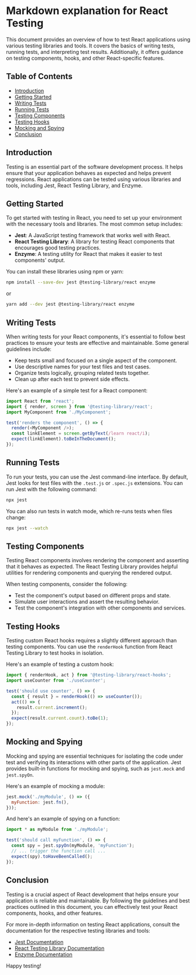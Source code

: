 # Markdown explanation for React Testing

This document provides an overview of how to test React applications using various testing libraries and tools. It covers the basics of writing tests, running tests, and interpreting test results. Additionally, it offers guidance on testing components, hooks, and other React-specific features.

## Table of Contents

- [Introduction](#introduction)
- [Getting Started](#getting-started)
- [Writing Tests](#writing-tests)
- [Running Tests](#running-tests)
- [Testing Components](#testing-components)
- [Testing Hooks](#testing-hooks)
- [Mocking and Spying](#mocking-and-spying)
- [Conclusion](#conclusion)

## Introduction

Testing is an essential part of the software development process. It helps ensure that your application behaves as expected and helps prevent regressions. React applications can be tested using various libraries and tools, including Jest, React Testing Library, and Enzyme.

## Getting Started

To get started with testing in React, you need to set up your environment with the necessary tools and libraries. The most common setup includes:

- **Jest**: A JavaScript testing framework that works well with React.
- **React Testing Library**: A library for testing React components that encourages good testing practices.
- **Enzyme**: A testing utility for React that makes it easier to test components' output.

You can install these libraries using npm or yarn:

```bash
npm install --save-dev jest @testing-library/react enzyme
```

or

```bash
yarn add --dev jest @testing-library/react enzyme
```

## Writing Tests

When writing tests for your React components, it's essential to follow best practices to ensure your tests are effective and maintainable. Some general guidelines include:

- Keep tests small and focused on a single aspect of the component.
- Use descriptive names for your test files and test cases.
- Organize tests logically, grouping related tests together.
- Clean up after each test to prevent side effects.

Here's an example of a simple test for a React component:

```javascript
import React from 'react';
import { render, screen } from '@testing-library/react';
import MyComponent from './MyComponent';

test('renders the component', () => {
  render(<MyComponent />);
  const linkElement = screen.getByText(/learn react/i);
  expect(linkElement).toBeInTheDocument();
});
```

## Running Tests

To run your tests, you can use the Jest command-line interface. By default, Jest looks for test files with the `.test.js` or `.spec.js` extensions. You can run Jest with the following command:

```bash
npx jest
```

You can also run tests in watch mode, which re-runs tests when files change:

```bash
npx jest --watch
```

## Testing Components

Testing React components involves rendering the component and asserting that it behaves as expected. The React Testing Library provides helpful utilities for rendering components and querying the rendered output.

When testing components, consider the following:

- Test the component's output based on different props and state.
- Simulate user interactions and assert the resulting behavior.
- Test the component's integration with other components and services.

## Testing Hooks

Testing custom React hooks requires a slightly different approach than testing components. You can use the `renderHook` function from React Testing Library to test hooks in isolation.

Here's an example of testing a custom hook:

```javascript
import { renderHook, act } from '@testing-library/react-hooks';
import useCounter from './useCounter';

test('should use counter', () => {
  const { result } = renderHook(() => useCounter());
  act(() => {
    result.current.increment();
  });
  expect(result.current.count).toBe(1);
});
```

## Mocking and Spying

Mocking and spying are essential techniques for isolating the code under test and verifying its interactions with other parts of the application. Jest provides built-in functions for mocking and spying, such as `jest.mock` and `jest.spyOn`.

Here's an example of mocking a module:

```javascript
jest.mock('./myModule', () => ({
  myFunction: jest.fn(),
}));
```

And here's an example of spying on a function:

```javascript
import * as myModule from './myModule';

test('should call myFunction', () => {
  const spy = jest.spyOn(myModule, 'myFunction');
  // ... trigger the function call ...
  expect(spy).toHaveBeenCalled();
});
```

## Conclusion

Testing is a crucial aspect of React development that helps ensure your application is reliable and maintainable. By following the guidelines and best practices outlined in this document, you can effectively test your React components, hooks, and other features.

For more in-depth information on testing React applications, consult the documentation for the respective testing libraries and tools:

- [Jest Documentation](https://jestjs.io/docs/en/getting-started)
- [React Testing Library Documentation](https://testing-library.com/docs/react-testing-library/intro)
- [Enzyme Documentation](https://enzymejs.github.io/enzyme/)

Happy testing!